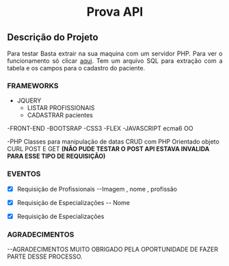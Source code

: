 <h1 align="center"> Prova API </h1>

## Descrição do Projeto
<p align="justify"> 
Para testar Basta extrair na sua maquina com um servidor PHP. 
Para ver o funcionamento só clicar <a href="https://rogerneves.com.br/teste/medico/">aqui</a>. 
Tem um arquivo SQL para extração com a tabela  e os campos para o cadastro do paciente.
  
</p>

### FRAMEWORKS
- JQUERY
    - LISTAR PROFISSIONAIS
    - CADASTRAR pacientes

-FRONT-END
     -BOOTSRAP
     -CSS3
     -FLEX 
-JAVASCRIPT ecma6
      OO
      
-PHP
     Classes para manipulação de datas
     CRUD com PHP Orientado objeto 
     CURL POST E GET <b>(NÂO PUDE TESTAR O POST API ESTAVA INVALIDA PARA ESSE TIPO DE REQUISIÇÂO)</b> 
     
### EVENTOS 

- [X] Requisição de Profissionais
   --Imagem , nome , profissão
- [x] Requisição de Especializações
    -- Nome 
- [x] Requisição de Especializações


### AGRADECIMENTOS

--AGRADECIMENTOS 
MUITO OBRIGADO PELA OPORTUNIDADE DE FAZER PARTE DESSE PROCESSO.

